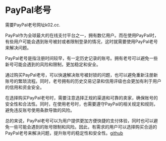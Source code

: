 # PayPal老号

需要PayPal老号网址k02.cc.

PayPal作为全球最大的在线支付平台之一，拥有数亿用户。而在使用PayPal时，有些用户可能会遇到账号被封或者限制登录的情况，这时就需要使用PayPal老号来解决问题。

PayPal老号是指注册时间较早，有一定历史记录的账号。拥有老号可以避免一些新号可能会遇到的风险和限制，更加稳定和安全。

通过购买PayPal老号，可以快速解决账号被封锁的问题，也可以避免重新注册新账号的繁琐流程。同时，老号拥有的历史交易记录和信用评级也会更加有利于用户的信用和资金安全。

在选择购买PayPal老号时，需要注意选择正规的渠道和可靠的卖家，确保账号的安全性和合法性。同时，在使用老号时，也需要遵守PayPal的相关规定和规则，避免违反账号使用条款导致的风险。

总的来说，PayPal老号可以为用户提供更加方便快捷的支付体验，同时也可以避免一些可能会遇到的账号限制和风险。因此，有需求的用户可以选择购买合适的PayPal老号来解决问题，提升账号的稳定性和安全性。[github](https://github.com)